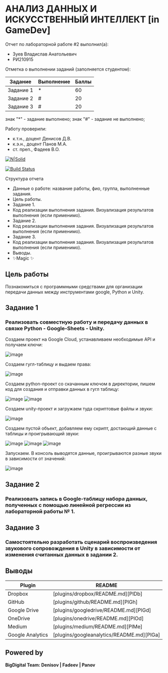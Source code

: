 # АНАЛИЗ ДАННЫХ И ИСКУССТВЕННЫЙ ИНТЕЛЛЕКТ [in GameDev]
Отчет по лабораторной работе #2 выполнил(а):
- Зуев Владислав Анатольевич
- РИ210915

Отметка о выполнении заданий (заполняется студентом):

| Задание | Выполнение | Баллы |
| ------ | ------ | ------ |
| Задание 1 | * | 60 |
| Задание 2 | # | 20 |
| Задание 3 | # | 20 |

знак "*" - задание выполнено; знак "#" - задание не выполнено;

Работу проверили:
- к.т.н., доцент Денисов Д.В.
- к.э.н., доцент Панов М.А.
- ст. преп., Фадеев В.О.

[![N|Solid](https://cldup.com/dTxpPi9lDf.thumb.png)](https://nodesource.com/products/nsolid)

[![Build Status](https://travis-ci.org/joemccann/dillinger.svg?branch=master)](https://travis-ci.org/joemccann/dillinger)

Структура отчета

- Данные о работе: название работы, фио, группа, выполненные задания.
- Цель работы.
- Задание 1.
- Код реализации выполнения задания. Визуализация результатов выполнения (если применимо).
- Задание 2.
- Код реализации выполнения задания. Визуализация результатов выполнения (если применимо).
- Задание 3.
- Код реализации выполнения задания. Визуализация результатов выполнения (если применимо).
- Выводы.
- ✨Magic ✨

## Цель работы
Познакомиться с программными средствами для организации передачи данных между инструментами google, Python и Unity.

## Задание 1
### Реализовать совместную работу и передачу данных в связке Python - Google-Sheets - Unity.

Создаем проект на Google Cloud, устанавливаем необходимые API и получаем ключи: 

![image](https://user-images.githubusercontent.com/49882084/195112762-432c4790-0c4e-4213-afdf-20ed427bef6b.png)


Создаем гугл-таблицу и выдаем права: 

![image](https://user-images.githubusercontent.com/49882084/195113495-ab909d8e-737c-4f0b-a17f-ea420d454a22.png)


Создаем python-проект со скачанным ключом в директории, пишем код для создания и отправки данных в гугл таблицу: 

![image](https://user-images.githubusercontent.com/49882084/195114658-be7aee87-b42d-471b-b24e-7af2f5fa988e.png)
![image](https://user-images.githubusercontent.com/49882084/195115180-e66a8f16-3a64-426d-87a5-caa2b7f53253.png)


Создаем unity-проект и загружаем туда скриптовые файлы и звуки:

![image](https://user-images.githubusercontent.com/49882084/195116435-9267d896-8fb3-431e-b25a-1859e8cbc979.png)


Создаем пустой объект, добавляем ему скрипт, достающий данные с таблицы и проигрывающий звуки:

![image](https://user-images.githubusercontent.com/49882084/195118371-5ff041cc-a410-4b32-8706-a353d541e78d.png)
![image](https://user-images.githubusercontent.com/49882084/195118473-ae7458d3-bbae-47e2-9b83-afabc4f5e545.png)
![image](https://user-images.githubusercontent.com/49882084/195118519-8d344eee-3949-40fd-8cf9-33cfd37c4238.png)


Запускаем. В консоль выводятся данные, проигрываются разные звуки в зависимости от значений:

![image](https://user-images.githubusercontent.com/49882084/195118955-5919bee9-d438-4b22-99e6-5bbe15882a83.png)



## Задание 2
### Реализовать запись в Google-таблицу набора данных, полученных с помощью линейной регрессии из лабораторной работы № 1. 



## Задание 3
### Самостоятельно разработать сценарий воспроизведения звукового сопровождения в Unity в зависимости от изменения считанных данных в задании 2.



## Выводы



| Plugin | README |
| ------ | ------ |
| Dropbox | [plugins/dropbox/README.md][PlDb] |
| GitHub | [plugins/github/README.md][PlGh] |
| Google Drive | [plugins/googledrive/README.md][PlGd] |
| OneDrive | [plugins/onedrive/README.md][PlOd] |
| Medium | [plugins/medium/README.md][PlMe] |
| Google Analytics | [plugins/googleanalytics/README.md][PlGa] |

## Powered by

**BigDigital Team: Denisov | Fadeev | Panov**
